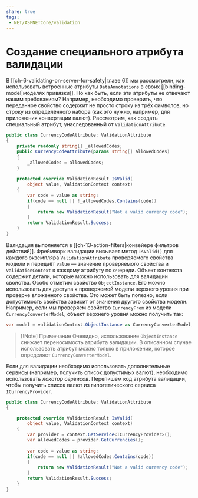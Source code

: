 ```yaml
---
share: true
tags:
 - NET/ASPNETCore/validation
---
```

# Создание специального атрибута валидации
В [[ch-6-validating-on-server-for-safety|главе 6]] мы рассмотрели, как использовать встроенные атрибуты `DataAnnotations` в своих [[binding-model|моделях привязки]]. Но как быть, если эти атрибуты не отвечают нашим требованиям? Например, необходимо проверить, что переданное свойство содержит не просто строку из трёх символов, но строку из определённого набора (как это нужно, например, для приложения конвертации валют).
Рассмотрим, как создать специальный атрибут, унаследованный от `ValidationAttribute`.
```csharp
public class CurrencyCodeAttribute: ValidationAttribute
{
	private readonly string[] _allowedCodes;
	public CurrencyCodeAttribute(params string[] allowedCodes)
	{
		_allowedCodes = allowedCodes;
	}
	
	protected override ValidationResult IsValid(
		object value, ValidationContext context)
	{
		var code = value as string;
		if(code == null || !_allowedCodes.Contains(code))
		{
			return new ValidationResult("Not a valid currency code");
		}
		return ValidationResult.Success;
	}
}
```
Валидация выполняется в [[ch-13-action-filters|конвейере фильтров действий]]. Фреймворк валидации вызывает метод `IsValid()` для каждого экземпляра `ValidationAttribute` проверяемого свойства модели и передаёт `value` — значение проверяемого свойства и `ValidationContext` к каждому атрибуту по очереди. Объект контекста содержит детали, которые можно использовать для валидации свойства.
Особо отметим свойство `ObjectInstance`. Его можно использовать для доступа к проверяемой модели верхнего уровня при проверке вложенного свойства. Это может быть полезно, если допустимость свойства зависит от значения другого свойства модели. 
Например, если мы проверяем свойство `CurrencyFrom` из модели `CurrencyConverterModel`, объект верхнего уровня можно получить так:
```csharp
var model = validationContext.ObjectInstance as CurrencyConverterModel;
```
> [!Note] Примечание
> Очевидно, использование `ObjectInstance` снижает переносимость атрибута валидации. В описанном случае использовать атрибут можно только в приложении, которое определяет `CurrencyConverterModel`.

Если для валидации необходимо использовать дополнительные сервисы (например, получить список допустимых валют), необходимо использовать *локатор сервисов*.
Перепишем код атрибута валидации, чтобы получить список валют из гипотетического сервиса `ICurrencyProvider`.
```csharp
public class CurrencyCodeAttribute: ValidationAttribute
{

	protected override ValidationResult IsValid(
		object value, ValidationContext context)
	{
		var provider = context.GetService<ICurrencyProvider>();
		var allowedCodes = provider.GetCurrencies();
		
		var code = value as string;
		if(code == null || !allowedCodes.Contains(code))
		{
			return new ValidationResult("Not a valid currency code");
		}
		return ValidationResult.Success;
	}
}
```